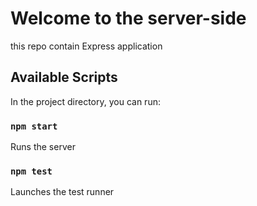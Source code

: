 # Welcome to the server-side
this repo contain Express application

## Available Scripts

In the project directory, you can run:

### `npm start`
Runs the server

### `npm test`
Launches the test runner

